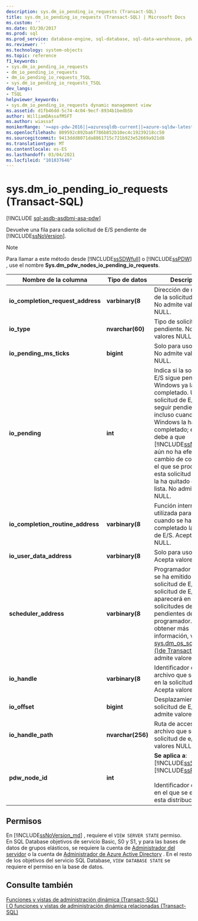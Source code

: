 ```yaml
---
description: sys.dm_io_pending_io_requests (Transact-SQL)
title: sys.dm_io_pending_io_requests (Transact-SQL) | Microsoft Docs
ms.custom: ''
ms.date: 03/30/2017
ms.prod: sql
ms.prod_service: database-engine, sql-database, sql-data-warehouse, pdw
ms.reviewer: ''
ms.technology: system-objects
ms.topic: reference
f1_keywords:
- sys.dm_io_pending_io_requests
- dm_io_pending_io_requests
- dm_io_pending_io_requests_TSQL
- sys.dm_io_pending_io_requests_TSQL
dev_langs:
- TSQL
helpviewer_keywords:
- sys.dm_io_pending_io_requests dynamic management view
ms.assetid: d1fb46dd-5c74-4c04-9ecf-8934b1bedb5b
author: WilliamDAssafMSFT
ms.author: wiassaf
monikerRange: '>=aps-pdw-2016||=azuresqldb-current||=azure-sqldw-latest||>=sql-server-2016||>=sql-server-linux-2017||=azuresqldb-mi-current'
ms.openlocfilehash: 809592c892ba6f786b852b10ec4c19239218cc50
ms.sourcegitcommit: 9413ddd8071da8861715c721b923e52669a921d8
ms.translationtype: MT
ms.contentlocale: es-ES
ms.lasthandoff: 03/04/2021
ms.locfileid: "101837646"
---
```

# <a name="sysdm_io_pending_io_requests-transact-sql"></a>sys.dm_io_pending_io_requests (Transact-SQL)
[!INCLUDE [sql-asdb-asdbmi-asa-pdw](../../includes/applies-to-version/sql-asdb-asdbmi-asa-pdw.md)]

  Devuelve una fila para cada solicitud de E/S pendiente de [!INCLUDE[ssNoVersion](../../includes/ssnoversion-md.md)].  
  
> [!NOTE]  
>  Para llamar a este método desde [!INCLUDE[ssSDWfull](../../includes/sssdwfull-md.md)] o [!INCLUDE[ssPDW](../../includes/sspdw-md.md)] , use el nombre **Sys.dm_pdw_nodes_io_pending_io_requests**.  
  
|Nombre de la columna|Tipo de datos|Descripción|  
|-----------------|---------------|-----------------|  
|**io_completion_request_address**|**varbinary(8**|Dirección de memoria de la solicitud de E/S. No admite valores NULL.|  
|**io_type**|**nvarchar(60)**|Tipo de solicitud de E/S pendiente. No admite valores NULL.|  
|**io_pending_ms_ticks**|**bigint**|Solo para uso interno. No admite valores NULL.| 
|**io_pending**|**int**|Indica si la solicitud de E/S sigue pendiente o Windows ya la ha completado. Una solicitud de E/S puede seguir pendiente incluso cuando Windows la ha completado; esto se debe a que [!INCLUDE[ssNoVersion](../../includes/ssnoversion-md.md)] aún no ha efectuado un cambio de contexto en el que se procesaría esta solicitud de E/S ni la ha quitado de esta lista. No admite valores NULL.|  
|**io_completion_routine_address**|**varbinary(8**|Función interna utilizada para llamar cuando se ha completado la solicitud de E/S. Acepta valores NULL.|  
|**io_user_data_address**|**varbinary(8**|Solo para uso interno. Acepta valores NULL.|  
|**scheduler_address**|**varbinary(8**|Programador en el que se ha emitido esta solicitud de E/S. La solicitud de E/S aparecerá en la lista de solicitudes de E/S pendientes del programador. Para obtener más información, vea [sys.dm_os_schedulers &#40;&#41;de Transact-SQL ](../../relational-databases/system-dynamic-management-views/sys-dm-os-schedulers-transact-sql.md). No admite valores NULL.|  
|**io_handle**|**varbinary(8**|Identificador del archivo que se utiliza en la solicitud de E/S. Acepta valores NULL.|  
|**io_offset**|**bigint**|Desplazamiento de la solicitud de E/S. No admite valores NULL.|  
|**io_handle_path**|**nvarchar(256)**| Ruta de acceso del archivo que se usa en la solicitud de e/s. Acepta valores NULL.|
|**pdw_node_id**|**int**|**Se aplica a**: [!INCLUDE[ssSDWfull](../../includes/sssdwfull-md.md)] , [!INCLUDE[ssPDW](../../includes/sspdw-md.md)]<br /><br /> Identificador del nodo en el que se encuentra esta distribución.|  
  
## <a name="permissions"></a>Permisos  

En [!INCLUDE[ssNoVersion_md](../../includes/ssnoversion-md.md)] , requiere el `VIEW SERVER STATE` permiso.   
En SQL Database objetivos de servicio Basic, S0 y S1, y para las bases de datos de grupos elásticos, se requiere la cuenta de [Administrador del servidor](/azure/azure-sql/database/logins-create-manage#existing-logins-and-user-accounts-after-creating-a-new-database) o la cuenta de [Administrador de Azure Active Directory](/azure/azure-sql/database/authentication-aad-overview#administrator-structure) . En el resto de los objetivos del servicio SQL Database, `VIEW DATABASE STATE` se requiere el permiso en la base de datos.   
  
## <a name="see-also"></a>Consulte también  
 [Funciones y vistas de administración dinámica &#40;Transact-SQL&#41;](~/relational-databases/system-dynamic-management-views/system-dynamic-management-views.md)   
 [I O funciones y vistas de administración dinámica relacionadas &#40;Transact-SQL&#41;](../../relational-databases/system-dynamic-management-views/i-o-related-dynamic-management-views-and-functions-transact-sql.md)  
  
